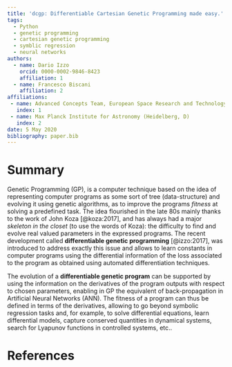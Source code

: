 ```yaml
---
title: 'dcgp: Differentiable Cartesian Genetic Programming made easy.'
tags:
  - Python
  - genetic programming
  - cartesian genetic programming
  - symblic regression
  - neural networks
authors:
  - name: Dario Izzo
    orcid: 0000-0002-9846-8423
    affiliation: 1
  - name: Francesco Biscani
    affiliation: 2
affiliations:
 - name: Advanced Concepts Team, European Space Research and Technology Center (Noordwijk, NL)
   index: 1
 - name: Max Planck Institute for Astronomy (Heidelberg, D)
   index: 2
date: 5 May 2020
bibliography: paper.bib
---
```


# Summary

Genetic Programming (GP), is a computer technique based on the idea of representing computer programs as some sort of tree (data-structure) and
evolving it using genetic algorithms, as to improve the programs *fitness* at solving a predefined task. The idea flourished in the late 80s mainly thanks to the work of John Koza [@koza:2017], and has always had a major *skeleton in the closet* (to use the words of Koza): the difficulty to find and evolve real valued parameters in the expressed programs. The recent development called **differentiable
genetic programming** [@izzo:2017], was introduced to address exactly this issue and allows to learn constants in computer programs using the
differential information of the loss associated to the program as obtained using automated differentiation techniques. 

The evolution of a **differentiable genetic program** can be supported by using the information on the derivatives of the program outputs with respect to chosen parameters, enabling in GP the equivalent of back-propagation in Artificial Neural Networks (ANN). The fitness of a program can thus be defined in terms of the derivatives, allowing to go beyond symbolic regression tasks and, for example, to solve differential equations, learn differential models, capture conserved quantities in dynamical systems, search for Lyapunov functions in controlled systems, etc..

# References